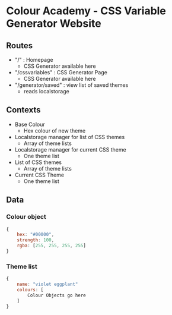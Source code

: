 # Colour Academy - CSS Variable Generator Website

## Routes

- "/" : Homepage
    - CSS Generator available here
- "/cssvariables" : CSS Generator Page
    - CSS Generator available here
- "/generator/saved" : view list of saved themes
    - reads localstorage

## Contexts

- Base Colour
    - Hex colour of new theme
- Localstorage manager for list of CSS themes
    - Array of theme lists
- Localstorage manager for current CSS theme
    - One theme list
- List of CSS themes
    - Array of theme lists
- Current CSS Theme
    - One theme list

## Data 

### Colour object

```js
{
    hex: "#00000",
    strength: 100,
    rgba: [255, 255, 255, 255]
}
```
### Theme list

```js
{
    name: "violet eggplant"
    colours: [
        Colour Objects go here
    ]
}
```
